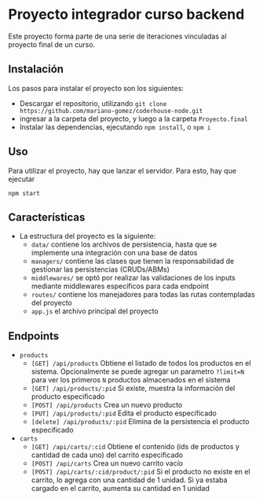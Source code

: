 # Proyecto integrador curso backend

Este proyecto forma parte de una serie de iteraciones vinculadas al proyecto final de un curso.

## Instalación

Los pasos para instalar el proyecto son los siguientes:
- Descargar el repositorio, utilizando `git clone https://github.com/mariano-gomez/coderhouse-node.git`
- ingresar a la carpeta del proyecto, y luego a la carpeta `Proyecto.final`
- Instalar las dependencias, ejecutando `npm install`, o `npm i`

## Uso

Para utilizar el proyecto, hay que lanzar el servidor. Para esto, hay que ejecutar

```shell
npm start
```

## Características

- La estructura del proyecto es la siguiente:
    - `data/` contiene los archivos de persistencia, hasta que se implemente una integración con una base de datos
    - `managers/` contiene las clases que tienen la responsabilidad de gestionar las persistencias (CRUDs/ABMs)
    - `middlewares/` se optó por realizar las validaciones de los inputs mediante middlewares específicos para cada endpoint
    - `routes/` contiene los manejadores para todas las rutas contempladas del proyecto
    - `app.js` el archivo principal del proyecto

## Endpoints

  - `products`
    - `[GET] /api/products` Obtiene el listado de todos los productos en el sistema. Opcionalmente se puede agregar un parametro `?limit=N` para ver los primeros `N` productos almacenados en el sistema
    - `[GET] /api/products/:pid` Si existe, muestra la información del producto especificado
    - `[POST] /api/products` Crea un nuevo producto
    - `[PUT] /api/products/:pid` Edita el producto especificado
    - `[delete] /api/products/:pid` Elimina de la persistencia el producto especificado
  - `carts`
    - `[GET] /api/carts/:cid` Obtiene el contenido (ids de productos y cantidad de cada uno) del carrito especificado
    - `[POST] /api/carts` Crea un nuevo carrito vacío
    - `[POST] /api/carts/:cid/product/:pid` Si el producto no existe en el carrito, lo agrega con una cantidad de 1 unidad. Si ya estaba cargado en el carrito, aumenta su cantidad en 1 unidad
